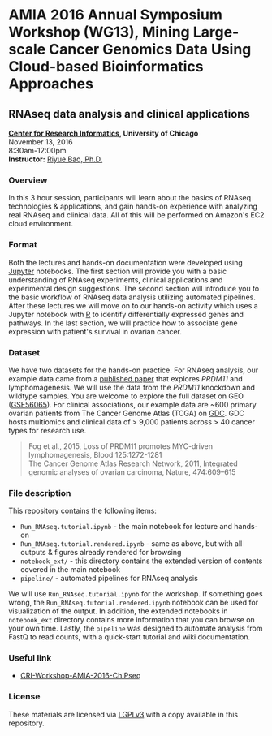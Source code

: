 # AMIA 2016 Annual Symposium Workshop (WG13), Mining Large-scale Cancer Genomics Data Using Cloud-based Bioinformatics Approaches   
## RNAseq data analysis and clinical applications

**[Center for Research Informatics](http://cri.uchicago.edu/), University of Chicago**<br>
November 13, 2016<br>
8:30am-12:00pm<br>
**Instructor:** [Riyue Bao, Ph.D.](https://www.linkedin.com/in/riyuebao)<br>

### Overview

In this 3 hour session, participants will learn about the basics of RNAseq technologies & applications, and gain hands-on experience with analyzing real RNAseq and clinical data. All of this will be performed on Amazon's EC2 cloud environment.

### Format

Both the lectures and hands-on documentation were developed using [Jupyter](http://jupyter.org/) notebooks. The first section will provide you with a basic understanding of RNAseq experiments, clinical applications and experimental design suggestions. The second section will introduce you to the basic workflow of RNAseq data analysis utilizing automated pipelines. After these lectures we will move on to our hands-on activity which uses a Jupyter notebook with [R](https://irkernel.github.io/) to identify differentially expressed genes and pathways. In the last section, we will practice how to associate gene expression with patient's survival in ovarian cancer.

### Dataset

We have two datasets for the hands-on practice. For RNAseq analysis, our example data came from a [published paper](https://www.ncbi.nlm.nih.gov/pubmed/25499759) that explores *PRDM11* and lymphomagenesis. We will use the data from the *PRDM11* knockdown and wildtype samples. You are welcome to explore the full dataset on GEO ([GSE56065](https://www.ncbi.nlm.nih.gov/geo/query/acc.cgi?acc=GSE56065)). For clinical associations, our example data are ~600 primary ovarian patients from The Cancer Genome Atlas (TCGA) on [GDC](https://gdc-portal.nci.nih.gov/). GDC hosts multiomics and clinical data of > 9,000 patients across > 40 cancer types for research use.

> Fog et al., 2015, Loss of PRDM11 promotes MYC-driven lymphomagenesis, Blood 125:1272-1281     
> The Cancer Genome Atlas Research Network, 2011, Integrated genomic analyses of ovarian carcinoma, Nature, 474:609–615

### File description

This repository contains the following items:
* `Run_RNAseq.tutorial.ipynb` - the main notebook for lecture and hands-on
* `Run_RNAseq.tutorial.rendered.ipynb` - same as above, but with all outputs & figures already rendered for browsing
* `notebook_ext/` - this directory contains the extended version of contents covered in the main notebook
* `pipeline/` - automated pipelines for RNAseq analysis

We will use `Run_RNAseq.tutorial.ipynb` for the workshop. If something goes wrong, the `Run_RNAseq.tutorial.rendered.ipynb` notebook can be used for visualization of the output. In addition, the extended notebooks in `notebook_ext` directory contains more information that you can browse on your own time. Lastly, the `pipeline` was designed to automate analysis from FastQ to read counts, with a quick-start tutorial and wiki documentation.

### Useful link

* [CRI-Workshop-AMIA-2016-ChIPseq](https://github.com/cribioinfo/CRI-Workshop-AMIA-2016-ChIPseq)

### License

These materials are licensed via [LGPLv3](https://www.gnu.org/licenses/lgpl-3.0.en.html) with a copy available in this repository.
